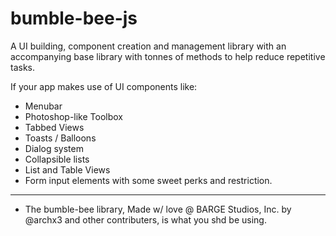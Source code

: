 # bumble-bee-js
A UI building, component creation and management library with an accompanying base library with tonnes of methods 
to help reduce repetitive tasks.

If your app makes use of UI components like:
 - Menubar
 - Photoshop-like Toolbox
 - Tabbed Views
 - Toasts / Balloons
 - Dialog system
 - Collapsible lists
 - List and Table Views
 - Form input elements with some sweet perks and restriction.
------------------------------
* The bumble-bee library, Made w/ love @ BARGE Studios, Inc. by @archx3 and other contributers, is what you shd be using. 
